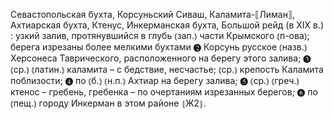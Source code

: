 ---
---

Севастопольская бухта, Корсуньский Сиваш, Каламита-⟦Лиман⟧, Ахтиарская бухта, Ктенус, Инкерманская бухта, Большой рейд (в XIX в.)
: узкий залив, протянувшийся в глубь ⦅зап.⦆ части Крымского ⦅п-ова⦆; берега изрезаны более мелкими бухтами ❷ Корсунь русское ⦅назв.⦆ Херсонеса Таврического, расположенного на берегу этого залива; ❸ ⦅ср.⦆ ⦅латин.⦆ каламита – с бедствие, несчастье; ⦅ср.⦆ крепость Каламита поблизости; ❹ по ⦅б.⦆ ⦅н.п.⦆ Ахтиар на берегу залива; ❺ ⦅ср.⦆ ⦅греч.⦆ ктенос – гребень, гребенка – по очертаниям изрезанных берегов; ❻ по ⦅пещ.⦆ городу Инкерман в этом районе ⦃Ж2⦄.
